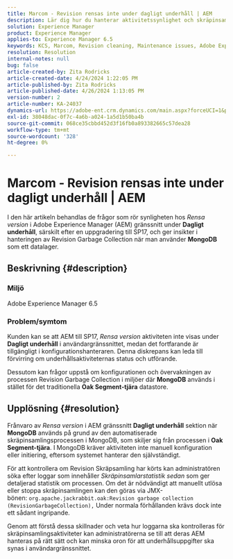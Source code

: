 ```yaml
---
title: Marcom - Revision rensas inte under dagligt underhåll | AEM
description: Lär dig hur du hanterar aktivitetssynlighet och skräpinsamling i Adobe Experience Manager med MongoDB.
solution: Experience Manager
product: Experience Manager
applies-to: Experience Manager 6.5
keywords: KCS, Marcom, Revision cleaning, Maintenance issues, Adobe Experience Manager, AEM, UI
resolution: Resolution
internal-notes: null
bug: false
article-created-by: Zita Rodricks
article-created-date: 4/24/2024 1:22:05 PM
article-published-by: Zita Rodricks
article-published-date: 4/26/2024 1:13:05 PM
version-number: 2
article-number: KA-24037
dynamics-url: https://adobe-ent.crm.dynamics.com/main.aspx?forceUCI=1&pagetype=entityrecord&etn=knowledgearticle&id=0d97baa2-3d02-ef11-a1fe-6045bd0065b6
exl-id: 38048dac-0f7c-4a6b-a024-1a5d1b50ba4b
source-git-commit: 068ce35cbbd452d3f16fb0a893382665c57dea28
workflow-type: tm+mt
source-wordcount: '328'
ht-degree: 0%

---
```


# Marcom - Revision rensas inte under dagligt underhåll | AEM


I den här artikeln behandlas de frågor som rör synligheten hos *Rensa version* i Adobe Experience Manager (AEM) gränssnitt under <b>Dagligt underhåll</b>, särskilt efter en uppgradering till SP17, och ger insikter i hanteringen av Revision Garbage Collection när man använder <b>MongoDB</b> som ett datalager.

## Beskrivning {#description}


### Miljö

Adobe Experience Manager 6.5



### Problem/symtom

Kunden kan se att AEM till SP17, *Rensa version* aktiviteten inte visas under <b>Dagligt underhåll</b> i användargränssnittet, medan det fortfarande är tillgängligt i konfigurationshanteraren. Denna diskrepans kan leda till förvirring om underhållsaktiviteternas status och utförande.

Dessutom kan frågor uppstå om konfigurationen och övervakningen av processen Revision Garbage Collection i miljöer där <b>MongoDB</b> används i stället för det traditionella <b>Oak Segment-tjära</b> datastore.


## Upplösning {#resolution}


Frånvaro av *Rensa version* i AEM gränssnitt <b>Dagligt underhåll</b> sektion när <b>MongoDB</b> används på grund av den automatiserade skräpinsamlingsprocessen i MongoDB, som skiljer sig från processen i <b>Oak Segment-tjära</b>. I MongoDB kräver aktiviteten inte manuell konfiguration eller initiering, eftersom systemet hanterar den självständigt.

För att kontrollera om Revision Skräpsamling har körts kan administratören söka efter loggar som innehåller *Skräpinsamlarstatistik sedan* som ger detaljerad statistik om processen. Om det är nödvändigt att manuellt utlösa eller stoppa skräpinsamlingen kan den göras via JMX-bönen: `org.apache.jackrabbit.oak:Revision garbage collection (RevisionGarbageCollection),` Under normala förhållanden krävs dock inte ett sådant ingripande.

Genom att förstå dessa skillnader och veta hur loggarna ska kontrolleras för skräpinsamlingsaktiviteter kan administratörerna se till att deras AEM hanteras på rätt sätt och kan minska oron för att underhållsuppgifter ska synas i användargränssnittet.
